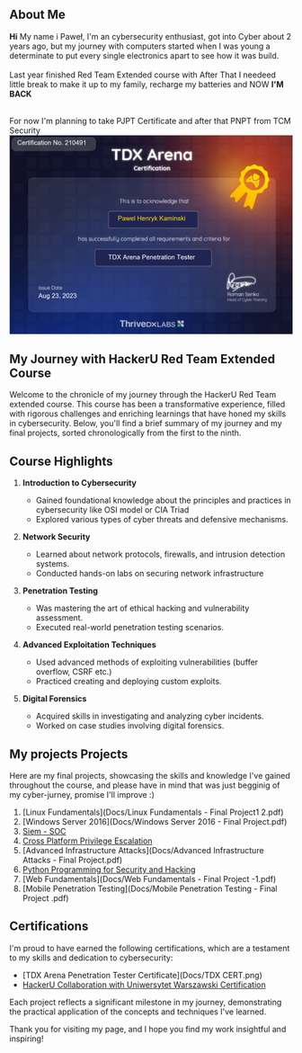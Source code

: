 <section> 
    <h2>About Me</h2>
    <p><b>Hi</b> My name i Paweł, I'm an cybersecurity enthusiast, got into Cyber about 2 years ago, but my journey with computers started when I was young a determinate to put every single electronics apart to see how it was build.<br><br>
        Last year finished Red Team Extended course with  <src="https://hackeru.pl" alt="HackerU">
    After That I needeed little break to make it up to my family, recharge my batteries and NOW <b>I'M BACK</b></p>
    <br>
    For now I'm planning to take PJPT Certificate and after that PNPT from TCM Security
    <img src="Docs/TDX CERT.png" alt="My proudly achievement">

# My Journey with HackerU Red Team Extended Course

Welcome to the chronicle of my journey through the HackerU Red Team extended course. This course has been a transformative experience, filled with rigorous challenges and enriching learnings that have honed my skills in cybersecurity. Below, you'll find a brief summary of my journey and my final projects, sorted chronologically from the first to the ninth.

## Course Highlights

1. **Introduction to Cybersecurity**
    - Gained foundational knowledge about the principles and practices in cybersecurity like OSI model or CIA Triad
    - Explored various types of cyber threats and defensive mechanisms.


2. **Network Security**
    - Learned about network protocols, firewalls, and intrusion detection systems.
    - Conducted hands-on labs on securing network infrastructure


3. **Penetration Testing**
    - Was mastering the art of ethical hacking and vulnerability assessment.
    - Executed real-world penetration testing scenarios.

4. **Advanced Exploitation Techniques**
    - Used advanced methods of exploiting vulnerabilities (buffer overflow, CSRF etc.)
    - Practiced creating and deploying custom exploits.


5. **Digital Forensics**
    - Acquired skills in investigating and analyzing cyber incidents.
    - Worked on case studies involving digital forensics.

##  My projects Projects

Here are my final projects, showcasing the skills and knowledge I've gained throughout the course, and please have in mind that was just begginig of my cyber-jurney, promise I'll improve :)

1. [Linux Fundamentals](Docs/Linux Fundamentals - Final Project1 2.pdf)
2. [Windows Server 2016](Docs/Windows Server 2016 - Final Project.pdf)
3. [Siem - SOC](Docs/SIEM-_-SOC-Final-WannaCry.pdf)
4. [Cross Platform Privilege Escalation](Docs/Cross_Platform_Privilege_Escalation_-_Final_Project.pdf)
5. [Advanced Infrastructure Attacks](Docs/Advanced Infrastructure Attacks - Final Project.pdf)
6. [Python Programming for Security and Hacking](Docs/Python_Programming_for_Security_-_Final_Project.pdf)
7. [Web Fundamentals](Docs/Web Fundamentals - Final Project -1.pdf)
8. [Mobile Penetration Testing](Docs/Mobile Penetration Testing - Final Project .pdf)

## Certifications 

I'm proud to have earned the following certifications, which are a testament to my skills and dedication to cybersecurity:
- [TDX Arena Penetration Tester Certificate](Docs/TDX CERT.png)
- [HackerU Collaboration with Uniwersytet Warszawski Certification](Docs/dupa.pdf)

Each project reflects a significant milestone in my journey, demonstrating the practical application of the concepts and techniques I've learned.

Thank you for visiting my page, and I hope you find my work insightful and inspiring!












